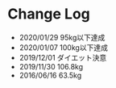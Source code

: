 # Change Log

* 2020/01/29 95kg以下達成
* 2020/01/07 100kg以下達成
* 2019/12/01 ダイエット決意
* 2019/11/30 106.8kg
* 2016/06/16 63.5kg
